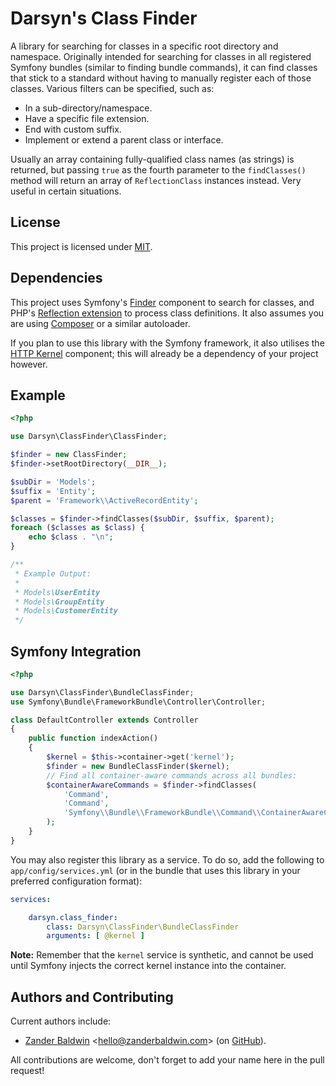 Darsyn's Class Finder
=====================

A library for searching for classes in a specific root directory and namespace. Originally intended for searching for
classes in all registered Symfony bundles (similar to finding bundle commands), it can find classes that stick to a
standard without having to manually register each of those classes. Various filters can be specified, such as:

- In a sub-directory/namespace.
- Have a specific file extension.
- End with custom suffix.
- Implement or extend a parent class or interface.

Usually an array containing fully-qualified class names (as strings) is returned, but passing `true` as the fourth
parameter to the `findClasses()` method will return an array of `ReflectionClass` instances instead. Very useful in
certain situations.

License
-------

This project is licensed under [MIT](http://j.mp/mit-license).

Dependencies
------------

This project uses Symfony's [Finder](http://symfony.com/doc/current/components/finder.html) component to search for
classes, and PHP's [Reflection extension](http://php.net/manual/en/book.reflection.php) to process class definitions. It
also assumes you are using [Composer](https://getcomposer.org) or a similar autoloader.

If you plan to use this library with the Symfony framework, it also utilises the
[HTTP Kernel](http://symfony.com/doc/current/components/http_kernel/introduction.html) component; this will already be
a dependency of your project however.

Example
-------

```php
<?php

use Darsyn\ClassFinder\ClassFinder;

$finder = new ClassFinder;
$finder->setRootDirectory(__DIR__);

$subDir = 'Models';
$suffix = 'Entity';
$parent = 'Framework\\ActiveRecordEntity';

$classes = $finder->findClasses($subDir, $suffix, $parent);
foreach ($classes as $class) {
	echo $class . "\n";
}

/**
 * Example Output:
 *
 * Models\UserEntity
 * Models\GroupEntity
 * Models\CustomerEntity
 */
```

Symfony Integration
-------------------

```php
<?php

use Darsyn\ClassFinder\BundleClassFinder;
use Symfony\Bundle\FrameworkBundle\Controller\Controller;

class DefaultController extends Controller
{
	public function indexAction()
	{
		$kernel = $this->container->get('kernel');
		$finder = new BundleClassFinder($kernel);
		// Find all container-aware commands across all bundles:
		$containerAwareCommands = $finder->findClasses(
			'Command',
			'Command',
			'Symfony\\Bundle\\FrameworkBundle\\Command\\ContainerAwareCommand'
		);
	}
}
```

You may also register this library as a service. To do so, add the following to `app/config/services.yml` (or in the
bundle that uses this library in your preferred configuration format):

```yaml
services:

    darsyn.class_finder:
        class: Darsyn\ClassFinder\BundleClassFinder
        arguments: [ @kernel ]
```

**Note:** Remember that the `kernel` service is synthetic, and cannot be used until Symfony injects the correct kernel
instance into the container.

Authors and Contributing
------------------------

Current authors include:

- [Zander Baldwin](https://zanderbaldwin.com) <[hello@zanderbaldwin.com](mailto:hello@zanderbaldwin.com)>
  (on [GitHub](https://github.com/zanderbaldwin "Zander Baldwin on GitHub")).

All contributions are welcome, don't forget to add your name here in the pull request!
